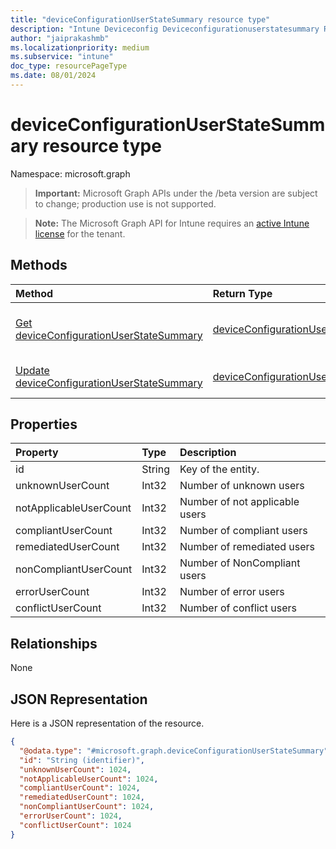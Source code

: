 ```yaml
---
title: "deviceConfigurationUserStateSummary resource type"
description: "Intune Deviceconfig Deviceconfigurationuserstatesummary Resources ."
author: "jaiprakashmb"
ms.localizationpriority: medium
ms.subservice: "intune"
doc_type: resourcePageType
ms.date: 08/01/2024
---
```


# deviceConfigurationUserStateSummary resource type

Namespace: microsoft.graph

> **Important:** Microsoft Graph APIs under the /beta version are subject to change; production use is not supported.

> **Note:** The Microsoft Graph API for Intune requires an [active Intune license](https://go.microsoft.com/fwlink/?linkid=839381) for the tenant.



## Methods
|Method|Return Type|Description|
|:---|:---|:---|
|[Get deviceConfigurationUserStateSummary](../api/intune-deviceconfig-deviceconfigurationuserstatesummary-get.md)|[deviceConfigurationUserStateSummary](../resources/intune-deviceconfig-deviceconfigurationuserstatesummary.md)|Read properties and relationships of the [deviceConfigurationUserStateSummary](../resources/intune-deviceconfig-deviceconfigurationuserstatesummary.md) object.|
|[Update deviceConfigurationUserStateSummary](../api/intune-deviceconfig-deviceconfigurationuserstatesummary-update.md)|[deviceConfigurationUserStateSummary](../resources/intune-deviceconfig-deviceconfigurationuserstatesummary.md)|Update the properties of a [deviceConfigurationUserStateSummary](../resources/intune-deviceconfig-deviceconfigurationuserstatesummary.md) object.|

## Properties
|Property|Type|Description|
|:---|:---|:---|
|id|String|Key of the entity.|
|unknownUserCount|Int32|Number of unknown users|
|notApplicableUserCount|Int32|Number of not applicable users|
|compliantUserCount|Int32|Number of compliant users|
|remediatedUserCount|Int32|Number of remediated users|
|nonCompliantUserCount|Int32|Number of NonCompliant users|
|errorUserCount|Int32|Number of error users|
|conflictUserCount|Int32|Number of conflict users|

## Relationships
None

## JSON Representation
Here is a JSON representation of the resource.
<!-- {
  "blockType": "resource",
  "keyProperty": "id",
  "@odata.type": "microsoft.graph.deviceConfigurationUserStateSummary"
}
-->
``` json
{
  "@odata.type": "#microsoft.graph.deviceConfigurationUserStateSummary",
  "id": "String (identifier)",
  "unknownUserCount": 1024,
  "notApplicableUserCount": 1024,
  "compliantUserCount": 1024,
  "remediatedUserCount": 1024,
  "nonCompliantUserCount": 1024,
  "errorUserCount": 1024,
  "conflictUserCount": 1024
}
```
